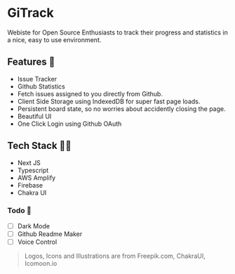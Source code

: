 # GiTrack

Webiste for Open Source Enthusiasts to track their progress and statistics in a nice, easy to use environment.

## Features 👀

- Issue Tracker
- Github Statistics
- Fetch issues assigned to you directly from Github.
- Client Side Storage using IndexedDB for super fast page loads.
- Persistent board state, so no worries about accidently closing the page.
- Beautiful UI
- One Click Login using Github OAuth

## Tech Stack 👩‍💻
- Next JS
- Typescript
- AWS Amplify
- Firebase
- Chakra UI

### Todo 📝
- [ ] Dark Mode
- [ ] Github Readme Maker
- [ ] Voice Control

> Logos, Icons and Illustrations are from Freepik.com, ChakraUI, Icomoon.io
